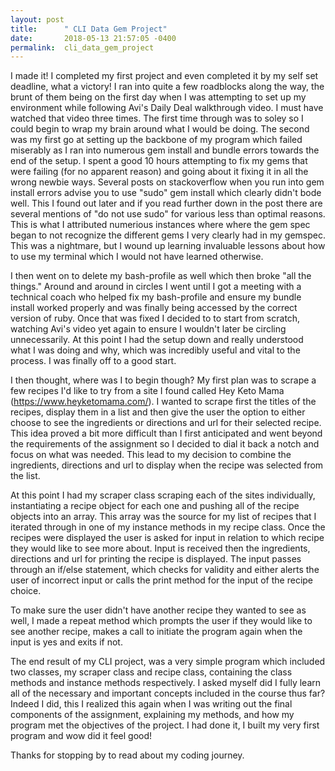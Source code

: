 ```yaml
---
layout: post
title:      " CLI Data Gem Project"
date:       2018-05-13 21:57:05 -0400
permalink:  cli_data_gem_project
---
```



I made it!  I completed my first project and even completed it by my self set deadline, what a victory!  I ran into quite a few roadblocks along the way, the brunt of them being on the first day when I was attempting to set up my environment while following Avi's Daily Deal walkthrough video.  I must have watched that video three times.  The first time through was to soley so I could begin to wrap my brain around what I would be doing.  The second was my first go at setting up the backbone of my program which failed miserably as I ran into numerous gem install and bundle errors towards the end of the setup.  I spent a good 10 hours attempting to fix my gems that were failing (for no apparent reason) and going about it fixing it in all the wrong newbie ways.  Several posts on stackoverflow when you run into gem install errors advise you to use "sudo" gem install which clearly didn't bode well.  This I found out later and if you read further down in the post there are several mentions of "do not use sudo" for various less than optimal reasons.  This is what I attributed numerious instances where  where the gem spec began to not recognize the different gems I very clearly had in my gemspec.  This was a nightmare, but I wound up learning invaluable lessons about how to use my terminal which I would not have learned otherwise.

I then went on to delete my bash-profile as well which then broke "all the things."  Around and around in circles I went until I got a meeting with a technical coach who helped fix my bash-profile and ensure my bundle install worked properly and was finally being accessed by the correct version of ruby.  Once that was fixed I decided to to start from scratch, watching Avi's video yet again to ensure I wouldn't later be circling unnecessarily.  At this point I had the setup down and really understood what I was doing and why, which was incredibly useful and vital to the process.  I was finally off to a good start. 

I then thought, where was I to begin though?  My first plan was to scrape a few recipes I'd like to try from a site I found called Hey Keto Mama (https://www.heyketomama.com/).  I wanted to scrape first the titles of the recipes, display them in a list and then give the user the option to either choose to see the ingredients or directions and url for their selected recipe.  This idea proved a bit more difficult than I first anticipated and went beyond the requirements of the assignment so I decided to dial it back a notch and focus on what was needed.  This lead to my decision to combine the ingredients, directions and url to display when the recipe was selected from the list.

At this point I had my scraper class scraping each of the sites individually, instantiating a recipe object for each one and pushing all of the recipe objects into an array.  This array was the source for my list of recipes that I iterated through in one of my instance methods in my recipe class.  Once the recipes were displayed the user is asked for input in relation to which recipe they would like to see more about.  Input is received then the ingredients, directions and url for printing the recipe is displayed.   The input passes through an if/else statement, which checks for validity and either alerts the user of incorrect input or calls the print method for the input of the recipe choice.  

To make sure the user didn't have another recipe they wanted to see as well, I made a repeat method which prompts the user if they would like to see another recipe, makes a call to initiate the program again when the input is yes and exits if not.

The end result of my CLI project, was a very simple program which included two classes, my scraper class and recipe class, containing the class methods and instance methods respectively.   I asked myself did I fully learn all of the necessary and important concepts included in the course thus far?  Indeed I did, this I realized this again when I was writing out the final components of the assignment, explaining my methods, and how my program met the objectives of the project.  I had done it, I built my very first program and wow did it feel good!

Thanks for stopping by to read about my coding journey.

